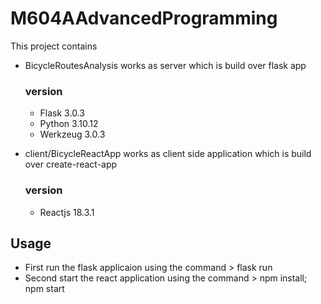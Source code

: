 # M604AAdvancedProgramming
This project contains
- BicycleRoutesAnalysis works as server which is build over flask app
  ### version 
   - Flask 3.0.3
   - Python 3.10.12
   - Werkzeug 3.0.3

- client/BicycleReactApp works as client side application which is build over create-react-app
  ### version
   - Reactjs 18.3.1


## Usage
- First run the flask applicaion using the command > flask run
- Second start the react application using the command > npm install; npm start